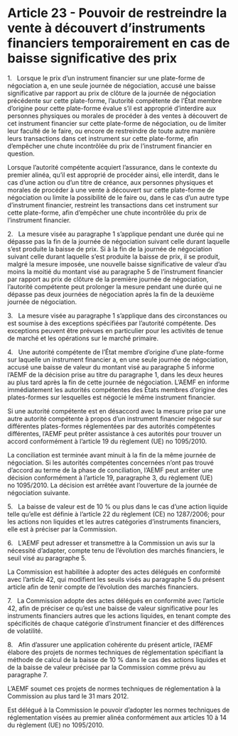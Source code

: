 # Article 23 - Pouvoir de restreindre la vente à découvert d’instruments financiers temporairement en cas de baisse significative des prix


1.   Lorsque le prix d’un instrument financier sur une plate-forme de négociation a, en une seule journée de négociation, accusé une baisse significative par rapport au prix de clôture de la journée de négociation précédente sur cette plate-forme, l’autorité compétente de l’État membre d’origine pour cette plate-forme évalue s’il est approprié d’interdire aux personnes physiques ou morales de procéder à des ventes à découvert de cet instrument financier sur cette plate-forme de négociation, ou de limiter leur faculté de le faire, ou encore de restreindre de toute autre manière leurs transactions dans cet instrument sur cette plate-forme, afin d’empêcher une chute incontrôlée du prix de l’instrument financier en question.

Lorsque l’autorité compétente acquiert l’assurance, dans le contexte du premier alinéa, qu’il est approprié de procéder ainsi, elle interdit, dans le cas d’une action ou d’un titre de créance, aux personnes physiques et morales de procéder à une vente à découvert sur cette plate-forme de négociation ou limite la possibilité de le faire ou, dans le cas d’un autre type d’instrument financier, restreint les transactions dans cet instrument sur cette plate-forme, afin d’empêcher une chute incontrôlée du prix de l’instrument financier.

2.   La mesure visée au paragraphe 1 s’applique pendant une durée qui ne dépasse pas la fin de la journée de négociation suivant celle durant laquelle s’est produite la baisse de prix. Si à la fin de la journée de négociation suivant celle durant laquelle s’est produite la baisse de prix, il se produit, malgré la mesure imposée, une nouvelle baisse significative de valeur d’au moins la moitié du montant visé au paragraphe 5 de l’instrument financier par rapport au prix de clôture de la première journée de négociation, l’autorité compétente peut prolonger la mesure pendant une durée qui ne dépasse pas deux journées de négociation après la fin de la deuxième journée de négociation.

3.   La mesure visée au paragraphe 1 s’applique dans des circonstances ou est soumise à des exceptions spécifiées par l’autorité compétente. Des exceptions peuvent être prévues en particulier pour les activités de tenue de marché et les opérations sur le marché primaire.

4.   Une autorité compétente de l’État membre d’origine d’une plate-forme sur laquelle un instrument financier a, en une seule journée de négociation, accusé une baisse de valeur du montant visé au paragraphe 5 informe l’AEMF de la décision prise au titre du paragraphe 1, dans les deux heures au plus tard après la fin de cette journée de négociation. L’AEMF en informe immédiatement les autorités compétentes des États membres d’origine des plates-formes sur lesquelles est négocié le même instrument financier.

Si une autorité compétente est en désaccord avec la mesure prise par une autre autorité compétente à propos d’un instrument financier négocié sur différentes plates-formes réglementées par des autorités compétentes différentes, l’AEMF peut prêter assistance à ces autorités pour trouver un accord conformément à l’article 19 du règlement (UE) no 1095/2010.

La conciliation est terminée avant minuit à la fin de la même journée de négociation. Si les autorités compétentes concernées n’ont pas trouvé d’accord au terme de la phase de conciliation, l’AEMF peut arrêter une décision conformément à l’article 19, paragraphe 3, du règlement (UE) no 1095/2010. La décision est arrêtée avant l’ouverture de la journée de négociation suivante.

5.   La baisse de valeur est de 10 % ou plus dans le cas d’une action liquide telle qu’elle est définie à l’article 22 du règlement (CE) no 1287/2006; pour les actions non liquides et les autres catégories d’instruments financiers, elle est à préciser par la Commission.

6.   L’AEMF peut adresser et transmettre à la Commission un avis sur la nécessité d’adapter, compte tenu de l’évolution des marchés financiers, le seuil visé au paragraphe 5.

La Commission est habilitée à adopter des actes délégués en conformité avec l’article 42, qui modifient les seuils visés au paragraphe 5 du présent article afin de tenir compte de l’évolution des marchés financiers.

7.   La Commission adopte des actes délégués en conformité avec l’article 42, afin de préciser ce qu’est une baisse de valeur significative pour les instruments financiers autres que les actions liquides, en tenant compte des spécificités de chaque catégorie d’instrument financier et des différences de volatilité.

8.   Afin d’assurer une application cohérente du présent article, l’AEMF élabore des projets de normes techniques de réglementation spécifiant la méthode de calcul de la baisse de 10 % dans le cas des actions liquides et de la baisse de valeur précisée par la Commission comme prévu au paragraphe 7.

L’AEMF soumet ces projets de normes techniques de réglementation à la Commission au plus tard le 31 mars 2012.

Est délégué à la Commission le pouvoir d’adopter les normes techniques de réglementation visées au premier alinéa conformément aux articles 10 à 14 du règlement (UE) no 1095/2010.

